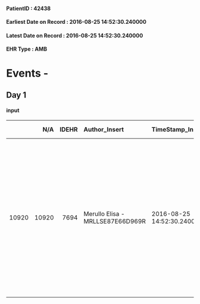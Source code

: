 
#### PatientID : 42438
#### Earliest Date on Record : 2016-08-25 14:52:30.240000
#### Latest Date on Record : 2016-08-25 14:52:30.240000
#### EHR Type : AMB

# Events - 

## Day 1

#### input
|       |    N/A |   IDEHR | Author_Insert                    | TimeStamp_Insert           | EHRType   |   PatientID |   IDDigitalSignDocument | persone_vicine   |   Unnamed: 0_x.1 |   IDANAMNESI_SOCIALE | Patient   | FamigliaAltro   | Paziente_T   | FamigliaAltro_T   |   Non_Rilevabile_x.1 | Note_Non_Rilevabile_x.1   | opt_Problemi   | Note_I                                                                                                                                                                                                                | ds_note_timori                                | chk_contr_sintomi   | opt_paziente_a   | opt_famiglia_a   | opt_adeguatezza   | opt_paziente_solo   | ds_note_con                                                                                                                                                            | opt_presente_assente   | Presenza_minori   | Caregiver_principale   | opt_capacita   | ds_familiari_coinv   | opt_necessario   | opt_presente   | opt_risorse_ec   | opt_paziente_psi   | opt_Ins_vol   | ds_note_prio                                                                                                                           | opt_paziente_ad   | opt_caregiver_ad   | opt_esenzione   | opt_inv_civile   |   invalidita_perc |   ds_codice_es | Needs     | Domestic partnership   | Fragility   | opt_disponibilita_f   | opt_indennita_acc   | opt_legge   | opt_famiglia_psi   | opt_disponibilit_paz   |
|------:|-------:|--------:|:---------------------------------|:---------------------------|:----------|------------:|------------------------:|:-----------------|-----------------:|---------------------:|:----------|:----------------|:-------------|:------------------|---------------------:|:--------------------------|:---------------|:----------------------------------------------------------------------------------------------------------------------------------------------------------------------------------------------------------------------|:----------------------------------------------|:--------------------|:-----------------|:-----------------|:------------------|:--------------------|:-----------------------------------------------------------------------------------------------------------------------------------------------------------------------|:-----------------------|:------------------|:-----------------------|:---------------|:---------------------|:-----------------|:---------------|:-----------------|:-------------------|:--------------|:---------------------------------------------------------------------------------------------------------------------------------------|:------------------|:-------------------|:----------------|:-----------------|------------------:|---------------:|:----------|:-----------------------|:------------|:----------------------|:--------------------|:------------|:-------------------|:-----------------------|
| 10920 |  10920 |    7694 | Merullo Elisa - MRLLSE87E66D969R | 2016-08-25 14:52:30.240000 | AMB       |       42438 |                  471304 | N/A              |             4036 |                 2612 | Si#1      | Si#1            | No#0         | Si#1              |                    0 | NR                        | No#0           | Figlie informate della situazione ma molto agitate sul decidere il setting ideale per il pap√†: il pap√† vorrebbe tornare a casa, le figlie vorrebbero accontentare il pz ma le condizioni cliniche non lo consentono | Le figlie vorrebbero il controllo dei sintomi | controllo sintomi#0 | Indefinite#2     | Congruenti#1     | Da valutare#2     | No#0                | Il pz vive con la compagna che lavora su turni in una struttura per anziani quindi poco disponibile per un'assistenza continua. Presenti due figlie che vivono vicino. | Presente#1             | No#0              | mate                   | Adeguato#0     | daughters            | Si#1             | No#0           | Da valutare#2    | No#0               | No#0          | La famiglia mi chiede di mettere il pz in RCP per hospice Polo Geriatrico e Hospice di Sesto San Giovanni. Titubanti per il domicilio. | Parziale#1        | Totale#2           | Si#1            | Si#1             |               100 |             48 | Clinici#0 | Coniuge/Convivente#0   | nessuna#0   | No#0                  | No#0                | No#0        | No#0               | Da verificare#2        |


